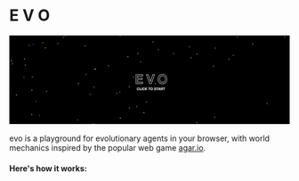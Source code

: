 # E V O

<img src="evo.png">

evo is a playground for evolutionary agents in your browser, with world mechanics inspired by the popular web game <a href="https://agar.io">agar.io</a>.

#### Here's how it works:

